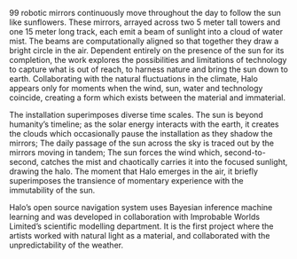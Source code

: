 99 robotic mirrors continuously move throughout the day to follow the sun like sunflowers. These mirrors, arrayed across two 5 meter tall towers and one 15 meter long track, each emit a beam of sunlight into a cloud of water mist. The beams are computationally aligned so that together they draw a bright circle in the air. Dependent entirely on the presence of the sun for its completion, the work explores the possibilities and limitations of technology to capture what is out of reach, to harness nature and bring the sun down to earth. Collaborating with the natural fluctuations in the climate, Halo appears only for moments when the wind, sun, water and technology coincide, creating a form which exists between the material and immaterial.

The installation superimposes diverse time scales. The sun is beyond humanity’s timeline; as the solar energy interacts with the earth, it creates the clouds which occasionally pause the installation as they shadow the mirrors; The daily passage of the sun across the sky is traced out by the mirrors moving in tandem; The sun forces the wind which, second-to-second, catches the mist and chaotically carries it into the focused sunlight, drawing the halo. The moment that Halo emerges in the air, it briefly superimposes the transience of momentary experience with the immutability of the sun.

Halo’s open source navigation system uses Bayesian inference machine learning and was developed in collaboration with Improbable Worlds Limited’s scientific modelling department. It is the first project where the artists worked with natural light as a material, and collaborated with the unpredictability of the weather.

